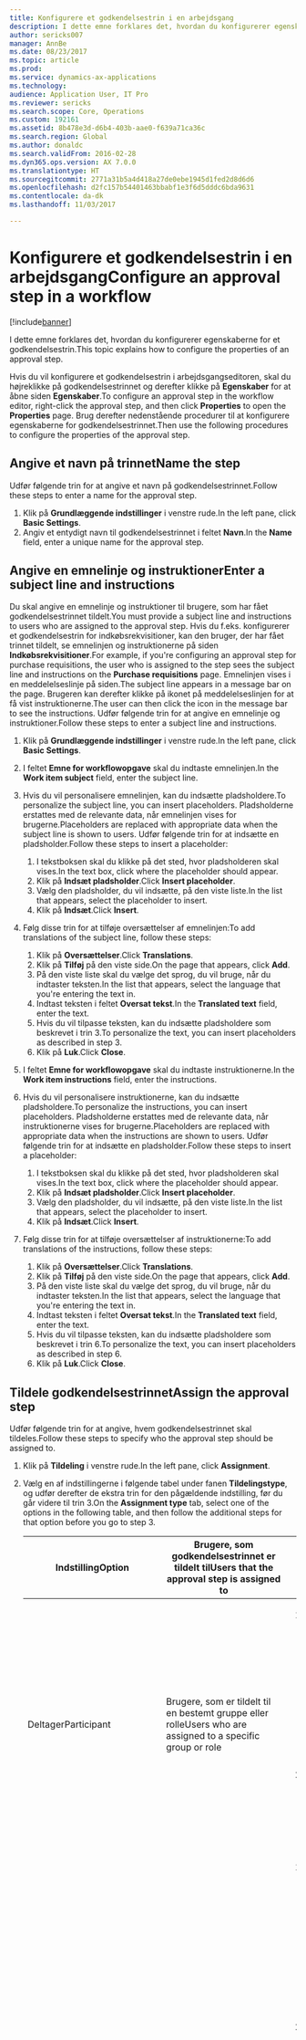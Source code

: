 ```yaml
---
title: Konfigurere et godkendelsestrin i en arbejdsgang
description: I dette emne forklares det, hvordan du konfigurerer egenskaberne for et godkendelsestrin.
author: sericks007
manager: AnnBe
ms.date: 08/23/2017
ms.topic: article
ms.prod: 
ms.service: dynamics-ax-applications
ms.technology: 
audience: Application User, IT Pro
ms.reviewer: sericks
ms.search.scope: Core, Operations
ms.custom: 192161
ms.assetid: 8b478e3d-d6b4-403b-aae0-f639a71ca36c
ms.search.region: Global
ms.author: donaldc
ms.search.validFrom: 2016-02-28
ms.dyn365.ops.version: AX 7.0.0
ms.translationtype: HT
ms.sourcegitcommit: 2771a31b5a4d418a27de0ebe1945d1fed2d8d6d6
ms.openlocfilehash: d2fc157b54401463bbabf1e3f6d5dddc6bda9631
ms.contentlocale: da-dk
ms.lasthandoff: 11/03/2017

---
```


# <a name="configure-an-approval-step-in-a-workflow"></a><span data-ttu-id="8c5d1-103">Konfigurere et godkendelsestrin i en arbejdsgang</span><span class="sxs-lookup"><span data-stu-id="8c5d1-103">Configure an approval step in a workflow</span></span>

[!include[banner](../includes/banner.md)]


<span data-ttu-id="8c5d1-104">I dette emne forklares det, hvordan du konfigurerer egenskaberne for et godkendelsestrin.</span><span class="sxs-lookup"><span data-stu-id="8c5d1-104">This topic explains how to configure the properties of an approval step.</span></span>

<span data-ttu-id="8c5d1-105">Hvis du vil konfigurere et godkendelsestrin i arbejdsgangseditoren, skal du højreklikke på godkendelsestrinnet og derefter klikke på **Egenskaber** for at åbne siden **Egenskaber**.</span><span class="sxs-lookup"><span data-stu-id="8c5d1-105">To configure an approval step in the workflow editor, right-click the approval step, and then click **Properties** to open the **Properties** page.</span></span> <span data-ttu-id="8c5d1-106">Brug derefter nedenstående procedurer til at konfigurere egenskaberne for godkendelsestrinnet.</span><span class="sxs-lookup"><span data-stu-id="8c5d1-106">Then use the following procedures to configure the properties of the approval step.</span></span>

## <a name="name-the-step"></a><span data-ttu-id="8c5d1-107">Angive et navn på trinnet</span><span class="sxs-lookup"><span data-stu-id="8c5d1-107">Name the step</span></span>
<span data-ttu-id="8c5d1-108">Udfør følgende trin for at angive et navn på godkendelsestrinnet.</span><span class="sxs-lookup"><span data-stu-id="8c5d1-108">Follow these steps to enter a name for the approval step.</span></span>

1.  <span data-ttu-id="8c5d1-109">Klik på **Grundlæggende indstillinger** i venstre rude.</span><span class="sxs-lookup"><span data-stu-id="8c5d1-109">In the left pane, click **Basic Settings**.</span></span>
2.  <span data-ttu-id="8c5d1-110">Angiv et entydigt navn til godkendelsestrinnet i feltet **Navn**.</span><span class="sxs-lookup"><span data-stu-id="8c5d1-110">In the **Name** field, enter a unique name for the approval step.</span></span>

## <a name="enter-a-subject-line-and-instructions"></a><span data-ttu-id="8c5d1-111">Angive en emnelinje og instruktioner</span><span class="sxs-lookup"><span data-stu-id="8c5d1-111">Enter a subject line and instructions</span></span>
<span data-ttu-id="8c5d1-112">Du skal angive en emnelinje og instruktioner til brugere, som har fået godkendelsestrinnet tildelt.</span><span class="sxs-lookup"><span data-stu-id="8c5d1-112">You must provide a subject line and instructions to users who are assigned to the approval step.</span></span> <span data-ttu-id="8c5d1-113">Hvis du f.eks. konfigurerer et godkendelsestrin for indkøbsrekvisitioner, kan den bruger, der har fået trinnet tildelt, se emnelinjen og instruktionerne på siden **Indkøbsrekvisitioner**.</span><span class="sxs-lookup"><span data-stu-id="8c5d1-113">For example, if you're configuring an approval step for purchase requisitions, the user who is assigned to the step sees the subject line and instructions on the **Purchase requisitions** page.</span></span> <span data-ttu-id="8c5d1-114">Emnelinjen vises i en meddelelseslinje på siden.</span><span class="sxs-lookup"><span data-stu-id="8c5d1-114">The subject line appears in a message bar on the page.</span></span> <span data-ttu-id="8c5d1-115">Brugeren kan derefter klikke på ikonet på meddelelseslinjen for at få vist instruktionerne.</span><span class="sxs-lookup"><span data-stu-id="8c5d1-115">The user can then click the icon in the message bar to see the instructions.</span></span> <span data-ttu-id="8c5d1-116">Udfør følgende trin for at angive en emnelinje og instruktioner.</span><span class="sxs-lookup"><span data-stu-id="8c5d1-116">Follow these steps to enter a subject line and instructions.</span></span>

1.  <span data-ttu-id="8c5d1-117">Klik på **Grundlæggende indstillinger** i venstre rude.</span><span class="sxs-lookup"><span data-stu-id="8c5d1-117">In the left pane, click **Basic Settings**.</span></span>
2.  <span data-ttu-id="8c5d1-118">I feltet **Emne for workflowopgave** skal du indtaste emnelinjen.</span><span class="sxs-lookup"><span data-stu-id="8c5d1-118">In the **Work item subject** field, enter the subject line.</span></span>
3.  <span data-ttu-id="8c5d1-119">Hvis du vil personalisere emnelinjen, kan du indsætte pladsholdere.</span><span class="sxs-lookup"><span data-stu-id="8c5d1-119">To personalize the subject line, you can insert placeholders.</span></span> <span data-ttu-id="8c5d1-120">Pladsholderne erstattes med de relevante data, når emnelinjen vises for brugerne.</span><span class="sxs-lookup"><span data-stu-id="8c5d1-120">Placeholders are replaced with appropriate data when the subject line is shown to users.</span></span> <span data-ttu-id="8c5d1-121">Udfør følgende trin for at indsætte en pladsholder.</span><span class="sxs-lookup"><span data-stu-id="8c5d1-121">Follow these steps to insert a placeholder:</span></span>
    1.  <span data-ttu-id="8c5d1-122">I tekstboksen skal du klikke på det sted, hvor pladsholderen skal vises.</span><span class="sxs-lookup"><span data-stu-id="8c5d1-122">In the text box, click where the placeholder should appear.</span></span>
    2.  <span data-ttu-id="8c5d1-123">Klik på **Indsæt pladsholder**.</span><span class="sxs-lookup"><span data-stu-id="8c5d1-123">Click **Insert placeholder**.</span></span>
    3.  <span data-ttu-id="8c5d1-124">Vælg den pladsholder, du vil indsætte, på den viste liste.</span><span class="sxs-lookup"><span data-stu-id="8c5d1-124">In the list that appears, select the placeholder to insert.</span></span>
    4.  <span data-ttu-id="8c5d1-125">Klik på **Indsæt**.</span><span class="sxs-lookup"><span data-stu-id="8c5d1-125">Click **Insert**.</span></span>

4.  <span data-ttu-id="8c5d1-126">Følg disse trin for at tilføje oversættelser af emnelinjen:</span><span class="sxs-lookup"><span data-stu-id="8c5d1-126">To add translations of the subject line, follow these steps:</span></span>
    1.  <span data-ttu-id="8c5d1-127">Klik på **Oversættelser**.</span><span class="sxs-lookup"><span data-stu-id="8c5d1-127">Click **Translations**.</span></span>
    2.  <span data-ttu-id="8c5d1-128">Klik på **Tilføj** på den viste side.</span><span class="sxs-lookup"><span data-stu-id="8c5d1-128">On the page that appears, click **Add**.</span></span>
    3.  <span data-ttu-id="8c5d1-129">På den viste liste skal du vælge det sprog, du vil bruge, når du indtaster teksten.</span><span class="sxs-lookup"><span data-stu-id="8c5d1-129">In the list that appears, select the language that you're entering the text in.</span></span>
    4.  <span data-ttu-id="8c5d1-130">Indtast teksten i feltet **Oversat tekst**.</span><span class="sxs-lookup"><span data-stu-id="8c5d1-130">In the **Translated text** field, enter the text.</span></span>
    5.  <span data-ttu-id="8c5d1-131">Hvis du vil tilpasse teksten, kan du indsætte pladsholdere som beskrevet i trin 3.</span><span class="sxs-lookup"><span data-stu-id="8c5d1-131">To personalize the text, you can insert placeholders as described in step 3.</span></span>
    6.  <span data-ttu-id="8c5d1-132">Klik på **Luk**.</span><span class="sxs-lookup"><span data-stu-id="8c5d1-132">Click **Close**.</span></span>

5.  <span data-ttu-id="8c5d1-133">I feltet **Emne for workflowopgave** skal du indtaste instruktionerne.</span><span class="sxs-lookup"><span data-stu-id="8c5d1-133">In the **Work item instructions** field, enter the instructions.</span></span>
6.  <span data-ttu-id="8c5d1-134">Hvis du vil personalisere instruktionerne, kan du indsætte pladsholdere.</span><span class="sxs-lookup"><span data-stu-id="8c5d1-134">To personalize the instructions, you can insert placeholders.</span></span> <span data-ttu-id="8c5d1-135">Pladsholderne erstattes med de relevante data, når instruktionerne vises for brugerne.</span><span class="sxs-lookup"><span data-stu-id="8c5d1-135">Placeholders are replaced with appropriate data when the instructions are shown to users.</span></span> <span data-ttu-id="8c5d1-136">Udfør følgende trin for at indsætte en pladsholder.</span><span class="sxs-lookup"><span data-stu-id="8c5d1-136">Follow these steps to insert a placeholder:</span></span>
    1.  <span data-ttu-id="8c5d1-137">I tekstboksen skal du klikke på det sted, hvor pladsholderen skal vises.</span><span class="sxs-lookup"><span data-stu-id="8c5d1-137">In the text box, click where the placeholder should appear.</span></span>
    2.  <span data-ttu-id="8c5d1-138">Klik på **Indsæt pladsholder**.</span><span class="sxs-lookup"><span data-stu-id="8c5d1-138">Click **Insert placeholder**.</span></span>
    3.  <span data-ttu-id="8c5d1-139">Vælg den pladsholder, du vil indsætte, på den viste liste.</span><span class="sxs-lookup"><span data-stu-id="8c5d1-139">In the list that appears, select the placeholder to insert.</span></span>
    4.  <span data-ttu-id="8c5d1-140">Klik på **Indsæt**.</span><span class="sxs-lookup"><span data-stu-id="8c5d1-140">Click **Insert**.</span></span>

7.  <span data-ttu-id="8c5d1-141">Følg disse trin for at tilføje oversættelser af instruktionerne:</span><span class="sxs-lookup"><span data-stu-id="8c5d1-141">To add translations of the instructions, follow these steps:</span></span>
    1.  <span data-ttu-id="8c5d1-142">Klik på **Oversættelser**.</span><span class="sxs-lookup"><span data-stu-id="8c5d1-142">Click **Translations**.</span></span>
    2.  <span data-ttu-id="8c5d1-143">Klik på **Tilføj** på den viste side.</span><span class="sxs-lookup"><span data-stu-id="8c5d1-143">On the page that appears, click **Add**.</span></span>
    3.  <span data-ttu-id="8c5d1-144">På den viste liste skal du vælge det sprog, du vil bruge, når du indtaster teksten.</span><span class="sxs-lookup"><span data-stu-id="8c5d1-144">In the list that appears, select the language that you're entering the text in.</span></span>
    4.  <span data-ttu-id="8c5d1-145">Indtast teksten i feltet **Oversat tekst**.</span><span class="sxs-lookup"><span data-stu-id="8c5d1-145">In the **Translated text** field, enter the text.</span></span>
    5.  <span data-ttu-id="8c5d1-146">Hvis du vil tilpasse teksten, kan du indsætte pladsholdere som beskrevet i trin 6.</span><span class="sxs-lookup"><span data-stu-id="8c5d1-146">To personalize the text, you can insert placeholders as described in step 6.</span></span>
    6.  <span data-ttu-id="8c5d1-147">Klik på **Luk**.</span><span class="sxs-lookup"><span data-stu-id="8c5d1-147">Click **Close**.</span></span>

## <a name="assign-the-approval-step"></a><span data-ttu-id="8c5d1-148">Tildele godkendelsestrinnet</span><span class="sxs-lookup"><span data-stu-id="8c5d1-148">Assign the approval step</span></span>
<span data-ttu-id="8c5d1-149">Udfør følgende trin for at angive, hvem godkendelsestrinnet skal tildeles.</span><span class="sxs-lookup"><span data-stu-id="8c5d1-149">Follow these steps to specify who the approval step should be assigned to.</span></span>

1.  <span data-ttu-id="8c5d1-150">Klik på **Tildeling** i venstre rude.</span><span class="sxs-lookup"><span data-stu-id="8c5d1-150">In the left pane, click **Assignment**.</span></span>
2.  <span data-ttu-id="8c5d1-151">Vælg en af indstillingerne i følgende tabel under fanen **Tildelingstype**, og udfør derefter de ekstra trin for den pågældende indstilling, før du går videre til trin 3.</span><span class="sxs-lookup"><span data-stu-id="8c5d1-151">On the **Assignment type** tab, select one of the options in the following table, and then follow the additional steps for that option before you go to step 3.</span></span>
    <table>
    <colgroup>
    <col width="33%" />
    <col width="33%" />
    <col width="33%" />
    </colgroup>
    <thead>
    <tr class="header">
    <th><span data-ttu-id="8c5d1-152">Indstilling</span><span class="sxs-lookup"><span data-stu-id="8c5d1-152">Option</span></span></th>
    <th><span data-ttu-id="8c5d1-153">Brugere, som godkendelsestrinnet er tildelt til</span><span class="sxs-lookup"><span data-stu-id="8c5d1-153">Users that the approval step is assigned to</span></span></th>
    <th><span data-ttu-id="8c5d1-154">Ekstra trin</span><span class="sxs-lookup"><span data-stu-id="8c5d1-154">Additional steps</span></span></th>
    </tr>
    </thead>
    <tbody>
    <tr class="odd">
    <td><span data-ttu-id="8c5d1-155">Deltager</span><span class="sxs-lookup"><span data-stu-id="8c5d1-155">Participant</span></span></td>
    <td><span data-ttu-id="8c5d1-156">Brugere, som er tildelt til en bestemt gruppe eller rolle</span><span class="sxs-lookup"><span data-stu-id="8c5d1-156">Users who are assigned to a specific group or role</span></span></td>
    <td><ol>
    <li><span data-ttu-id="8c5d1-157">Når du har valgt <strong>Deltager</strong> under fanen <strong>Rollebaseret</strong> på listen <strong>Deltagertype</strong>, skal du vælge den type gruppe eller rolle, du vil tildele trinnet til.</span><span class="sxs-lookup"><span data-stu-id="8c5d1-157">After you select <strong>Participant</strong>, on the <strong>Role based</strong> tab, in the <strong>Type of participant</strong> list, select the type of group or role to assign the step to.</span></span></li>
    <li><span data-ttu-id="8c5d1-158">Vælg den gruppe eller rolle, som trinnet skal tildeles til, på listen <strong>Deltager</strong>.</span><span class="sxs-lookup"><span data-stu-id="8c5d1-158">In the <strong>Participant</strong> list, select the group or role to assign the step to.</span></span></li>
    </ol></td>
    </tr>
    <tr class="even">
    <td><span data-ttu-id="8c5d1-159">Hierarki</span><span class="sxs-lookup"><span data-stu-id="8c5d1-159">Hierarchy</span></span></td>
    <td><span data-ttu-id="8c5d1-160">Brugere i et bestemt organisationshierarki</span><span class="sxs-lookup"><span data-stu-id="8c5d1-160">Users in a specific organizational hierarchy</span></span></td>
    <td><ol>
    <li><span data-ttu-id="8c5d1-161">Når du har valgt <strong>Hierarki</strong> under fanen <strong>Hierarkivalg</strong> på listen <strong>Hierarkitype</strong>, skal du vælge den type hierarki, du vil tildele trinnet til.</span><span class="sxs-lookup"><span data-stu-id="8c5d1-161">After you select <strong>Hierarchy</strong>, on the <strong>Hierarchy selection</strong> tab, in the <strong>Hierarchy type</strong> list, select the type of hierarchy to assign the step to.</span></span></li>
    <li><span data-ttu-id="8c5d1-162">Systemet skal hente et interval af brugernavne fra hierarkiet.</span><span class="sxs-lookup"><span data-stu-id="8c5d1-162">The system must retrieve a range of user names from the hierarchy.</span></span> <span data-ttu-id="8c5d1-163">Disse navne repræsenterer de brugere, som trinnet kan tildeles til.</span><span class="sxs-lookup"><span data-stu-id="8c5d1-163">These names represent users that the step can be assigned to.</span></span> <span data-ttu-id="8c5d1-164">Udfør følgende trin for at angive startpunktet og slutpunktet for intervallet af de brugernavne, som systemet henter:</span><span class="sxs-lookup"><span data-stu-id="8c5d1-164">Follow these steps to specify the starting point and ending point of the range of user names that the system retrieves:</span></span> <ol>
    <li><span data-ttu-id="8c5d1-165">Vælg en person på listen <strong>Start fra</strong> for at angive startpunktet.</span><span class="sxs-lookup"><span data-stu-id="8c5d1-165">To specify the starting point, select a person in the <strong>Start from</strong> list.</span></span></li>
    <li><span data-ttu-id="8c5d1-166">Klik på <strong>Tilføj betingelse</strong> for at angive slutpunktet.</span><span class="sxs-lookup"><span data-stu-id="8c5d1-166">To specify the ending point, click <strong>Add condition</strong>.</span></span> <span data-ttu-id="8c5d1-167">Angiv derefter en betingelse for at bestemme, hvor i hierarkiet systemet skal stoppe med at hente navne.</span><span class="sxs-lookup"><span data-stu-id="8c5d1-167">Then enter a condition that determines where in the hierarchy the system stops retrieving names.</span></span></li>
    </ol></li>
    <li><span data-ttu-id="8c5d1-168">På fanen <strong>Hierarkiindstillinger</strong> skal du angive, hvilke brugere i intervallet trinnet skal tildeles:</span><span class="sxs-lookup"><span data-stu-id="8c5d1-168">On the <strong>Hierarchy options</strong> tab, specify which users in the range the step should be assigned to:</span></span> <ul>
    <li><span data-ttu-id="8c5d1-169"><strong>Tildel til alle hentede brugere</strong> – Trinnet tildeles alle brugere i intervallet.</span><span class="sxs-lookup"><span data-stu-id="8c5d1-169"><strong>Assign to all users retrieved</strong> – The step is assigned to all users in the range.</span></span></li>
    <li><span data-ttu-id="8c5d1-170"><strong>Tildel kun til den sidst hentede bruger</strong> – Trinnet tildeles kun til den sidste bruger i intervallet.</span><span class="sxs-lookup"><span data-stu-id="8c5d1-170"><strong>Assign only to last user retrieved</strong> – The step is assigned to only the last user in the range.</span></span></li>
    <li><span data-ttu-id="8c5d1-171"><strong>Udeluk brugere med følgende betingelse</strong> – Trinnet tildeles ikke til brugere i intervallet, som opfylder en bestemt betingelse.</span><span class="sxs-lookup"><span data-stu-id="8c5d1-171"><strong>Exclude users with the following condition</strong> – The step isn't assigned to any users in the range who meet a specific condition.</span></span> <span data-ttu-id="8c5d1-172">Klik på <strong>Tilføj betingelse</strong> for at angive betingelsen.</span><span class="sxs-lookup"><span data-stu-id="8c5d1-172">Click <strong>Add condition</strong> to specify the condition.</span></span></li>
    </ul></li>
    </ol></td>
    </tr>
    <tr class="odd">
    <td><span data-ttu-id="8c5d1-173">Arbejdsgangsbruger</span><span class="sxs-lookup"><span data-stu-id="8c5d1-173">Workflow user</span></span></td>
    <td><span data-ttu-id="8c5d1-174">Brugere i den aktuelle arbejdsgang</span><span class="sxs-lookup"><span data-stu-id="8c5d1-174">Users in the current workflow</span></span></td>
    <td><ul>
    <li><span data-ttu-id="8c5d1-175">Når du har valgt <strong>Arbejdsgangbruger</strong> på fanen <strong>Arbejdsgangbruger</strong> på listen <strong>Arbejdsgangbruger</strong>, skal du vælge en bruger, der deltager i arbejdsgangen.</span><span class="sxs-lookup"><span data-stu-id="8c5d1-175">After you select <strong>Workflow user</strong>, on the <strong>Workflow user</strong> tab, in the <strong>Workflow user</strong> list, select a user who participates in the workflow.</span></span></li>
    </ul></td>
    </tr>
    <tr class="even">
    <td><span data-ttu-id="8c5d1-176">Bruger</span><span class="sxs-lookup"><span data-stu-id="8c5d1-176">User</span></span></td>
    <td><span data-ttu-id="8c5d1-177">Bestemte Microsoft Dynamics 365 for Finance and Operations-brugere</span><span class="sxs-lookup"><span data-stu-id="8c5d1-177">Specific Microsoft Dynamics 365 for Finance and Operations users</span></span></td>
    <td><ol>
    <li><span data-ttu-id="8c5d1-178">Når du har valgt <strong>Bruger</strong>, skal du klikke på fanen <strong>Bruger</strong>.</span><span class="sxs-lookup"><span data-stu-id="8c5d1-178">After you select <strong>User</strong>, click the <strong>User</strong> tab.</span></span></li>
    <li><span data-ttu-id="8c5d1-179">Listen <strong>Tilgængelige brugere</strong> vises alle Finance and Operations-brugere.</span><span class="sxs-lookup"><span data-stu-id="8c5d1-179">The <strong>Available users</strong> list includes all Finance and Operations users.</span></span> <span data-ttu-id="8c5d1-180">Vælg de brugere, der skal tildeles trinnet, og flyt derefter disse brugere til listen <strong>Valgte brugere</strong>.</span><span class="sxs-lookup"><span data-stu-id="8c5d1-180">Select the users to assign the step to, and then move those users to the <strong>Selected users</strong> list.</span></span></li>
    </ol></td>
    </tr>
    </tbody>
    </table>

3.  <span data-ttu-id="8c5d1-181">På fanen **Tidsgrænse** i feltet **Varighed** skal du angive, hvor lang tid brugeren har til at håndtere eller reagere på dokumenter, der når til godkendelsestrinnet.</span><span class="sxs-lookup"><span data-stu-id="8c5d1-181">On the **Time limit** tab, in the **Duration** field, specify how much time the user has to take action on, or respond to, documents that reach the approval step.</span></span> <span data-ttu-id="8c5d1-182">Vælg en af følgende indstillinger:</span><span class="sxs-lookup"><span data-stu-id="8c5d1-182">Select one of the following options:</span></span>
    -   <span data-ttu-id="8c5d1-183">**Timer** – Angiv det antal timer, som brugeren har til at reagere i.</span><span class="sxs-lookup"><span data-stu-id="8c5d1-183">**Hours** – Enter the number of hours that the user has to respond.</span></span> <span data-ttu-id="8c5d1-184">Vælg derefter den kalender, din organisation bruger, og angiv oplysninger om organisationens arbejdsuge.</span><span class="sxs-lookup"><span data-stu-id="8c5d1-184">Then select the calendar that your organization uses, and enter information about your organization's work week.</span></span>
    -   <span data-ttu-id="8c5d1-185">**Dage** – Angiv det antal dage, som brugeren har til at reagere i.</span><span class="sxs-lookup"><span data-stu-id="8c5d1-185">**Days** – Enter the number of days that the user has to respond.</span></span> <span data-ttu-id="8c5d1-186">Vælg derefter den kalender, din organisation bruger, og angiv oplysninger om organisationens arbejdsuge.</span><span class="sxs-lookup"><span data-stu-id="8c5d1-186">Then select the calendar that your organization uses, and enter information about your organization's work week.</span></span>
    -   <span data-ttu-id="8c5d1-187">**Uger** – Angiv det antal uger, som brugeren har til at reagere i.</span><span class="sxs-lookup"><span data-stu-id="8c5d1-187">**Weeks** – Enter the number of weeks that the user has to respond.</span></span>
    -   <span data-ttu-id="8c5d1-188">**Måneder** – Vælg den dag eller uge, hvor brugeren senest skal have reageret.</span><span class="sxs-lookup"><span data-stu-id="8c5d1-188">**Months** – Select the day and week that the user must respond by.</span></span> <span data-ttu-id="8c5d1-189">Det kan f.eks. være, at brugeren skal have reageret senest fredag i den tredje uge i måneden.</span><span class="sxs-lookup"><span data-stu-id="8c5d1-189">For example, you might want the user to respond by Friday of the third week of the month.</span></span>
    -   <span data-ttu-id="8c5d1-190">**År** – Vælg den dag, uge og måned, hvor brugeren senest skal have reageret.</span><span class="sxs-lookup"><span data-stu-id="8c5d1-190">**Years** – Select the day, week, and month that the user must respond by.</span></span> <span data-ttu-id="8c5d1-191">Det kan f.eks. være, at brugeren skal have reageret senest fredag i den tredje uge i december.</span><span class="sxs-lookup"><span data-stu-id="8c5d1-191">For example, you might want the user to respond by Friday of the third week of December.</span></span>

    <span data-ttu-id="8c5d1-192">Hvis brugeren ikke håndterer dokumentet inden for den tildelte tid, er dokumentet forsinket.</span><span class="sxs-lookup"><span data-stu-id="8c5d1-192">If the user doesn't take action on the document in the allotted time, the document is overdue.</span></span> <span data-ttu-id="8c5d1-193">Et forsinket dokument eskaleres ud fra de indstillinger, du vælger i området **Eskalering** på siden.</span><span class="sxs-lookup"><span data-stu-id="8c5d1-193">A document that is overdue is escalated, based on the options that you select in the **Escalation** area of the page.</span></span>
4.  <span data-ttu-id="8c5d1-194">Hvis du har tildelt godkendelsestrinnet til flere brugere eller en gruppe af brugere, skal du vælge følgende indstillinger på fanen **Afviklingspolitik**:</span><span class="sxs-lookup"><span data-stu-id="8c5d1-194">If you assigned the approval step to multiple users or a group of users, on the **Completion policy** tab, select one of the following options:</span></span>
    -   <span data-ttu-id="8c5d1-195">**Enkelt godkender** – den handling, der udføres på dokumentet, bestemmes af den første person, der reagerer.</span><span class="sxs-lookup"><span data-stu-id="8c5d1-195">**Single approver** – The action that is applied to the document is determined by the first person who responds.</span></span> <span data-ttu-id="8c5d1-196">Antag f.eks. at Søren har sendt en udgiftsrapport på kr. 15.000.</span><span class="sxs-lookup"><span data-stu-id="8c5d1-196">For example, Sam has submitted an expense report for USD 15,000.</span></span> <span data-ttu-id="8c5d1-197">Dokumentet er aktuelt tildelt Mette, Karina og Bjarne.</span><span class="sxs-lookup"><span data-stu-id="8c5d1-197">The expense report is currently assigned to Sue, Jo, and Bill.</span></span> <span data-ttu-id="8c5d1-198">Hvis Mette er den første person, der reagerer på dokumentet, vil den handling, hun udfører, blive anvendt på dokumentet.</span><span class="sxs-lookup"><span data-stu-id="8c5d1-198">If Sue is the first person who responds to the document, the action that she takes is applied to the document.</span></span> <span data-ttu-id="8c5d1-199">Hvis Mette afviser dokumentet, afvises det og sendes tilbage til Søren.</span><span class="sxs-lookup"><span data-stu-id="8c5d1-199">If Sue rejects the document, it's rejected and sent back to Sam.</span></span> <span data-ttu-id="8c5d1-200">Hvis Mette godkender dokumentet, sendes det til Dorthe til godkendelse.</span><span class="sxs-lookup"><span data-stu-id="8c5d1-200">If Sue approves the document, it's sent to Ann for approval.</span></span> 
    
    ![Arbejdsgang, der har en godkendelsesproces](./media/workflow_multipleusersinstep.gif)
    
    -   <span data-ttu-id="8c5d1-202">**Flertal af godkendere** – den handling, der skal anvendes på dokumentet, bliver bestemt, når de fleste af godkenderne har reageret.</span><span class="sxs-lookup"><span data-stu-id="8c5d1-202">**Majority of approvers** – The action that is applied to the document is determined when most of the approvers respond.</span></span> <span data-ttu-id="8c5d1-203">Antag f.eks. at Søren har sendt en udgiftsrapport på kr. 15.000.</span><span class="sxs-lookup"><span data-stu-id="8c5d1-203">For example, Sam has submitted an expense report for USD 15,000.</span></span> <span data-ttu-id="8c5d1-204">Dokumentet er aktuelt tildelt Mette, Karina og Bjarne.</span><span class="sxs-lookup"><span data-stu-id="8c5d1-204">The expense report is currently assigned to Sue, Jo, and Bill.</span></span> <span data-ttu-id="8c5d1-205">Hvis Mette og Karina er de første personer, der reagerer på dokumentet, vil den handling, de udfører, blive anvendt på dokumentet.</span><span class="sxs-lookup"><span data-stu-id="8c5d1-205">If Sue and Jo are the first two approvers who respond, the action that they take is applied to the document.</span></span>
        -   <span data-ttu-id="8c5d1-206">Hvis Mette godkender dokumentet, men Karina afviser det, vil dokumentet blive afvist og sendt tilbage til Søren.</span><span class="sxs-lookup"><span data-stu-id="8c5d1-206">If Sue approves the document, but Jo rejects it, the document is rejected and sent back to Sam.</span></span>
        -   <span data-ttu-id="8c5d1-207">Hvis både Mette og Karina godkender dokumentet, vil det blive sendt til Dorthe til godkendelse.</span><span class="sxs-lookup"><span data-stu-id="8c5d1-207">If both Sue and Jo approve the document, it's sent to Ann for approval.</span></span>
    -   <span data-ttu-id="8c5d1-208">**Procent af godkendere** – den handling, der anvendes på dokumentet, bliver bestemt, når en bestemt procentdel af godkenderne svarer.</span><span class="sxs-lookup"><span data-stu-id="8c5d1-208">**Percentage of approvers** – The action that is applied to the document is determined when a specific percentage of the approvers respond.</span></span> <span data-ttu-id="8c5d1-209">Antag f.eks. at Søren har sendt en udgiftsrapport på kr. 15.000.</span><span class="sxs-lookup"><span data-stu-id="8c5d1-209">For example, Sam has submitted an expense report for USD 15,000.</span></span> <span data-ttu-id="8c5d1-210">Udgiftsrapporten er aktuelt tildelt Mette, Karina og Bjarne, og du har angivet procentdelen til **50**.</span><span class="sxs-lookup"><span data-stu-id="8c5d1-210">The expense report is currently assigned to Sue, Jo, and Bill, and you entered **50** as the percentage.</span></span> <span data-ttu-id="8c5d1-211">Hvis Mette og Karina er de første to godkendere, der reagerer, vil den handling, de udfører, blive anvendt på dokumentet, fordi de opfylder kravet om at være 50 procent af godkendere.</span><span class="sxs-lookup"><span data-stu-id="8c5d1-211">If Sue and Jo are the first two approvers who respond, the action that they take is applied to the document, because they meet the requirement for 50 percent of approvers.</span></span>
        -   <span data-ttu-id="8c5d1-212">Hvis Mette godkender dokumentet, men Karina afviser det, vil dokumentet blive afvist og sendt tilbage til Søren.</span><span class="sxs-lookup"><span data-stu-id="8c5d1-212">If Sue approves the document, but Jo rejects it, the document is rejected and sent back to Sam.</span></span>
        -   <span data-ttu-id="8c5d1-213">Hvis både Mette og Karina godkender dokumentet, vil det blive sendt til Dorthe til godkendelse.</span><span class="sxs-lookup"><span data-stu-id="8c5d1-213">If both Sue and Jo approve the document, it's sent to Ann for approval.</span></span>
    -   <span data-ttu-id="8c5d1-214">**Alle godkendere** – alle godkendere skal godkende dokumentet.</span><span class="sxs-lookup"><span data-stu-id="8c5d1-214">**All approvers** – All the approvers must approve the document.</span></span> <span data-ttu-id="8c5d1-215">Ellers kan arbejdsgangen ikke fortsætte.</span><span class="sxs-lookup"><span data-stu-id="8c5d1-215">Otherwise, the workflow can't continue.</span></span> <span data-ttu-id="8c5d1-216">Antag f.eks. at Søren har sendt en udgiftsrapport på 15.000 kr.</span><span class="sxs-lookup"><span data-stu-id="8c5d1-216">For example, Sam has submitted an expense report for USD 15,000.</span></span> <span data-ttu-id="8c5d1-217">Dokumentet er aktuelt tildelt Mette, Karina og Bjarne.</span><span class="sxs-lookup"><span data-stu-id="8c5d1-217">The expense report is currently assigned to Sue, Jo, and Bill.</span></span> <span data-ttu-id="8c5d1-218">Hvis Mette og Karina godkender dokumentet, men Bjarne afviser det, vil dokumentet blive afvist og sendt tilbage til Søren.</span><span class="sxs-lookup"><span data-stu-id="8c5d1-218">If Sue and Joe approve the document, but Bill rejects it, the document is rejected and sent back to Sam.</span></span> <span data-ttu-id="8c5d1-219">Hvis Mette, Karina og Bjarne godkender dokumentet, bliver det sendt til Dorthe til godkendelse.</span><span class="sxs-lookup"><span data-stu-id="8c5d1-219">If Sue, Jo, and Bill all approve the document, it's sent to Ann for approval.</span></span>

## <a name="specify-when-the-approval-step-is-required"></a><span data-ttu-id="8c5d1-220">Angive, hvornår godkendelsestrinnet skal bruges</span><span class="sxs-lookup"><span data-stu-id="8c5d1-220">Specify when the approval step is required</span></span>
<span data-ttu-id="8c5d1-221">Du kan angive, hvornår godkendelsestrinnet er påkrævet.</span><span class="sxs-lookup"><span data-stu-id="8c5d1-221">You can specify when the approval step is required.</span></span> <span data-ttu-id="8c5d1-222">Godkendelsestrinnet kan være påkrævet altid, eller det kan kun være påkrævet, hvis bestemte betingelser er opfyldt.</span><span class="sxs-lookup"><span data-stu-id="8c5d1-222">The approval step can always be required, or it can be required only if specific conditions are met.</span></span>

### <a name="the-approval-step-is-always-required"></a><span data-ttu-id="8c5d1-223">Godkendelsestrinnet er altid påkrævet</span><span class="sxs-lookup"><span data-stu-id="8c5d1-223">The approval step is always required</span></span>

<span data-ttu-id="8c5d1-224">Udfør følgende trin, hvis godkendelsestrinnet altid er påkrævet.</span><span class="sxs-lookup"><span data-stu-id="8c5d1-224">Follow these steps if the approval step is always required.</span></span>

1.  <span data-ttu-id="8c5d1-225">Klik på **Betingelse** i venstre rude.</span><span class="sxs-lookup"><span data-stu-id="8c5d1-225">In the left pane, click **Condition**.</span></span>
2.  <span data-ttu-id="8c5d1-226">Vælg indstillingen **Udfør altid dette trin**.</span><span class="sxs-lookup"><span data-stu-id="8c5d1-226">Select the **Always run this step** option.</span></span>

### <a name="the-approval-step-is-required-in-specific-conditions"></a><span data-ttu-id="8c5d1-227">Godkendelsestrinnet er påkrævet under bestemte betingelser.</span><span class="sxs-lookup"><span data-stu-id="8c5d1-227">The approval step is required in specific conditions</span></span>

<span data-ttu-id="8c5d1-228">Det godkendelsestrin, du er ved at konfigurere, er måske kun påkrævet, hvis bestemte betingelser er opfyldt.</span><span class="sxs-lookup"><span data-stu-id="8c5d1-228">The approval step that you're configuring might be required only if specific conditions are met.</span></span> <span data-ttu-id="8c5d1-229">Hvis du f.eks. er ved at konfigurere et godkendelsestrin til en arbejdsgang for en indkøbsrekvisition, vil du måske have, at godkendelsestrinnet kun skal bruges, hvis indkøbsrekvisitionsbeløbet er større end 10.000 kr.</span><span class="sxs-lookup"><span data-stu-id="8c5d1-229">For example, if you're configuring an approval step for a purchase requisition workflow, you might want the approval step to occur only if the amount of the purchase requisition is more than USD 10,000.</span></span> <span data-ttu-id="8c5d1-230">Udfør følgende trin, når du skal angive, at godkendelsestrinnet er påkrævet.</span><span class="sxs-lookup"><span data-stu-id="8c5d1-230">Follow these steps to specify when the approval step is required.</span></span>

1.  <span data-ttu-id="8c5d1-231">Klik på **Betingelse** i venstre rude.</span><span class="sxs-lookup"><span data-stu-id="8c5d1-231">In the left pane, click **Condition**.</span></span>
2.  <span data-ttu-id="8c5d1-232">Vælg indstillingen **Kør kun dette trin, når følgende betingelse er opfyldt**.</span><span class="sxs-lookup"><span data-stu-id="8c5d1-232">Select the **Run this step only when the following condition is met** option.</span></span>
3.  <span data-ttu-id="8c5d1-233">Angiv en betingelse.</span><span class="sxs-lookup"><span data-stu-id="8c5d1-233">Enter a condition.</span></span>
4.  <span data-ttu-id="8c5d1-234">Angiv eventuelle supplerende betingelser, hvis det er påkrævede.</span><span class="sxs-lookup"><span data-stu-id="8c5d1-234">Enter any additional conditions that are required.</span></span>
5.  <span data-ttu-id="8c5d1-235">Hvis du vil kontrollere, at de betingelser, du har angivet, er konfigureret korrekt, skal du følge disse trin:</span><span class="sxs-lookup"><span data-stu-id="8c5d1-235">To verify that the conditions that you entered are configured correctly, follow these steps:</span></span>
    1.  <span data-ttu-id="8c5d1-236">Klik på **Test**.</span><span class="sxs-lookup"><span data-stu-id="8c5d1-236">Click **Test**.</span></span>
    2.  <span data-ttu-id="8c5d1-237">På siden **Test betingelse for arbejdsgang** i området **Valider betingelse**, og vælg en post.</span><span class="sxs-lookup"><span data-stu-id="8c5d1-237">On the **Test workflow condition** page, in the **Validate condition** area, select a record.</span></span>
    3.  <span data-ttu-id="8c5d1-238">Klik på **Test**.</span><span class="sxs-lookup"><span data-stu-id="8c5d1-238">Click **Test**.</span></span> <span data-ttu-id="8c5d1-239">Systemet evaluerer den valgte post for at afgøre, om den opfylder de betingelser, du har defineret.</span><span class="sxs-lookup"><span data-stu-id="8c5d1-239">The system evaluates the record to determine whether it meets the conditions that you defined.</span></span>
    4.  <span data-ttu-id="8c5d1-240">Klik på **OK** eller **Annuller** for at vende tilbage til siden **Egenskaber**.</span><span class="sxs-lookup"><span data-stu-id="8c5d1-240">Click **OK** or **Cancel** to return to the **Properties** page.</span></span>

## <a name="specify-what-happens-when-the-document-is-overdue"></a><span data-ttu-id="8c5d1-241">Angive, hvad der sker, når dokumentet er forfaldent</span><span class="sxs-lookup"><span data-stu-id="8c5d1-241">Specify what happens when the document is overdue</span></span>
<span data-ttu-id="8c5d1-242">Hvis en bruger ikke håndterer et dokument inden for den tildelte tid, er dokumentet forfaldent.</span><span class="sxs-lookup"><span data-stu-id="8c5d1-242">If a user doesn't take action on a document in the allotted time, the document is overdue.</span></span> <span data-ttu-id="8c5d1-243">Et forfaldent dokument kan eskaleres eller tildeles automatisk til en anden bruger til godkendelse.</span><span class="sxs-lookup"><span data-stu-id="8c5d1-243">A document that is overdue can be escalated, or automatically assigned to another user for approval.</span></span> <span data-ttu-id="8c5d1-244">Følg disse trin for at eskalere dokumentet, hvis det er forfaldent.</span><span class="sxs-lookup"><span data-stu-id="8c5d1-244">Follow these steps to escalate the document if it's overdue.</span></span>

1.  <span data-ttu-id="8c5d1-245">Klik på **Eskalering** i venstre rude.</span><span class="sxs-lookup"><span data-stu-id="8c5d1-245">In the left pane, click **Escalation**.</span></span>
2.  <span data-ttu-id="8c5d1-246">Markér afkrydsningsfeltet **Brug eskaleringssti** for at oprette en eskaleringssti.</span><span class="sxs-lookup"><span data-stu-id="8c5d1-246">Select the **Use escalation path** check box to create an escalation path.</span></span> <span data-ttu-id="8c5d1-247">De brugere, der er angivet i eskaleringsstien, tildeles automatisk dokumentet.</span><span class="sxs-lookup"><span data-stu-id="8c5d1-247">The system automatically assigns the document to the users who are listed in the escalation path.</span></span> <span data-ttu-id="8c5d1-248">Følgende tabel repræsenterer f.eks. en eskaleringssti.</span><span class="sxs-lookup"><span data-stu-id="8c5d1-248">For example, the following table represents an escalation path.</span></span>

    | <span data-ttu-id="8c5d1-249">Forløb</span><span class="sxs-lookup"><span data-stu-id="8c5d1-249">Sequence</span></span> | <span data-ttu-id="8c5d1-250">Eskaleringssti</span><span class="sxs-lookup"><span data-stu-id="8c5d1-250">Escalation path</span></span>      |
    |----------|----------------------|
    | <span data-ttu-id="8c5d1-251">1</span><span class="sxs-lookup"><span data-stu-id="8c5d1-251">1</span></span>        | <span data-ttu-id="8c5d1-252">Knyt til: Anna</span><span class="sxs-lookup"><span data-stu-id="8c5d1-252">Assign to: Donna</span></span>     |
    | <span data-ttu-id="8c5d1-253">2</span><span class="sxs-lookup"><span data-stu-id="8c5d1-253">2</span></span>        | <span data-ttu-id="8c5d1-254">Knyt til: Erik</span><span class="sxs-lookup"><span data-stu-id="8c5d1-254">Assign to: Erin</span></span>      |
    | <span data-ttu-id="8c5d1-255">3</span><span class="sxs-lookup"><span data-stu-id="8c5d1-255">3</span></span>        | <span data-ttu-id="8c5d1-256">Sluthandling: Afvis</span><span class="sxs-lookup"><span data-stu-id="8c5d1-256">Final action: Reject</span></span> |

    <span data-ttu-id="8c5d1-257">I dette eksempel tildeles det forfaldne dokument automatisk til Anna.</span><span class="sxs-lookup"><span data-stu-id="8c5d1-257">In this example, the system assigns the overdue document to Donna.</span></span> <span data-ttu-id="8c5d1-258">Hvis Anna ikke reagerer inden for den tildelte tid, tildeles dokumentet automatisk til Erik.</span><span class="sxs-lookup"><span data-stu-id="8c5d1-258">If Donna doesn't respond in the allotted time, the system assigns the document to Erin.</span></span> <span data-ttu-id="8c5d1-259">Hvis Erik ikke reagerer inden for den tildelte tid, afvises dokumentet automatisk.</span><span class="sxs-lookup"><span data-stu-id="8c5d1-259">If Erin doesn't respond in the allotted time, the system rejects the document.</span></span>
3.  <span data-ttu-id="8c5d1-260">Klik på **Tilføj eskalering** for at føje en bruger til eskaleringsstien.</span><span class="sxs-lookup"><span data-stu-id="8c5d1-260">To add a user to the escalation path, click **Add escalation**.</span></span> <span data-ttu-id="8c5d1-261">Vælg en af indstillingerne i følgende tabel under fanen **Tildelingstype**, og følg derefter de ekstra trin for den pågældende indstilling, før du går videre til trin 4.</span><span class="sxs-lookup"><span data-stu-id="8c5d1-261">On the **Assignment type** tab, select one of the options in the following table, and then follow the additional steps for that option before you go to step 4.</span></span>
    <table>
    <colgroup>
    <col width="33%" />
    <col width="33%" />
    <col width="33%" />
    </colgroup>
    <thead>
    <tr class="header">
    <th><span data-ttu-id="8c5d1-262">Indstilling</span><span class="sxs-lookup"><span data-stu-id="8c5d1-262">Option</span></span></th>
    <th><span data-ttu-id="8c5d1-263">Brugere, som dokumentet eskaleres til</span><span class="sxs-lookup"><span data-stu-id="8c5d1-263">Users that the document is escalated to</span></span></th>
    <th><span data-ttu-id="8c5d1-264">Ekstra trin</span><span class="sxs-lookup"><span data-stu-id="8c5d1-264">Additional steps</span></span></th>
    </tr>
    </thead>
    <tbody>
    <tr class="odd">
    <td><span data-ttu-id="8c5d1-265">Hierarki</span><span class="sxs-lookup"><span data-stu-id="8c5d1-265">Hierarchy</span></span></td>
    <td><span data-ttu-id="8c5d1-266">Brugere i et bestemt organisationshierarki</span><span class="sxs-lookup"><span data-stu-id="8c5d1-266">Users in a specific organizational hierarchy</span></span></td>
    <td><ol>
    <li><span data-ttu-id="8c5d1-267">Når du har valgt <strong>Hierarki</strong> under fanen <strong>Hierarkivalg</strong> på listen <strong>Hierarkitype</strong>, skal du vælge den type hierarki, du vil eskalere dokumentet til.</span><span class="sxs-lookup"><span data-stu-id="8c5d1-267">After you select <strong>Hierarchy</strong>, on the <strong>Hierarchy selection</strong> tab, in the <strong>Hierarchy type</strong> list, select the type of hierarchy to escalate the document to.</span></span></li>
    <li><span data-ttu-id="8c5d1-268">Systemet skal hente et interval af brugernavne fra hierarkiet.</span><span class="sxs-lookup"><span data-stu-id="8c5d1-268">The system must retrieve a range of user names from the hierarchy.</span></span> <span data-ttu-id="8c5d1-269">Disse navne repræsenterer de brugere, som dokumentet kan eskaleres til.</span><span class="sxs-lookup"><span data-stu-id="8c5d1-269">These names represent users that the document can be escalated to.</span></span> <span data-ttu-id="8c5d1-270">Udfør følgende trin for at angive startpunktet og slutpunktet for intervallet af de brugernavne, som systemet henter:</span><span class="sxs-lookup"><span data-stu-id="8c5d1-270">Follow these steps to specify the starting point and ending point of the range of user names that the system retrieves:</span></span> <ol>
    <li><span data-ttu-id="8c5d1-271">Vælg en person på listen <strong>Start fra</strong> for at angive startpunktet.</span><span class="sxs-lookup"><span data-stu-id="8c5d1-271">To specify the starting point, select a person in the <strong>Start from</strong> list.</span></span></li>
    <li><span data-ttu-id="8c5d1-272">Klik på <strong>Tilføj betingelse</strong> for at angive slutpunktet.</span><span class="sxs-lookup"><span data-stu-id="8c5d1-272">To specify the ending point, click <strong>Add condition</strong>.</span></span> <span data-ttu-id="8c5d1-273">Angiv derefter en betingelse for at bestemme, hvor i hierarkiet systemet skal stoppe med at hente navne.</span><span class="sxs-lookup"><span data-stu-id="8c5d1-273">Then enter a condition that determines where in the hierarchy the system stops retrieving names.</span></span></li>
    </ol></li>
    <li><span data-ttu-id="8c5d1-274">På fanen <strong>Hierarkiindstillinger</strong> skal du angive, hvilke brugere i intervallet dokumentet skal eskaleres til:</span><span class="sxs-lookup"><span data-stu-id="8c5d1-274">On the <strong>Hierarchy options</strong> tab, specify which users in the range the document should be escalated to:</span></span> <ul>
    <li><span data-ttu-id="8c5d1-275"><strong>Tildel til alle hentede brugere</strong> – Dokumentet eskaleres til alle brugere i intervallet.</span><span class="sxs-lookup"><span data-stu-id="8c5d1-275"><strong>Assign to all users retrieved</strong> – The document is escalated to all users in the range.</span></span></li>
    <li><span data-ttu-id="8c5d1-276"><strong>Tildel kun til den sidst hentede bruger</strong> – Dokumentet eskaleres kun til den sidste bruger i intervallet.</span><span class="sxs-lookup"><span data-stu-id="8c5d1-276"><strong>Assign only to last user retrieved</strong> – The document is escalated to only the last user in the range.</span></span></li>
    <li><span data-ttu-id="8c5d1-277"><strong>Udeluk brugere med følgende betingelse</strong> – Dokumentet eskaleres ikke til brugere i intervallet, som opfylder en bestemt betingelse.</span><span class="sxs-lookup"><span data-stu-id="8c5d1-277"><strong>Exclude users with the following condition</strong> – The document isn't escalated to any users in the range who meet a specific condition.</span></span> <span data-ttu-id="8c5d1-278">Klik på <strong>Tilføj betingelse</strong> for at angive betingelsen.</span><span class="sxs-lookup"><span data-stu-id="8c5d1-278">Click <strong>Add condition</strong> to specify the condition.</span></span></li>
    </ul></li>
    </ol></td>
    </tr>
    <tr class="even">
    <td><span data-ttu-id="8c5d1-279">Arbejdsgangsbruger</span><span class="sxs-lookup"><span data-stu-id="8c5d1-279">Workflow user</span></span></td>
    <td><span data-ttu-id="8c5d1-280">Brugere i den aktuelle arbejdsgang</span><span class="sxs-lookup"><span data-stu-id="8c5d1-280">Users in the current workflow</span></span></td>
    <td><ul>
    <li><span data-ttu-id="8c5d1-281">Når du har valgt <strong>Arbejdsgangbruger</strong> på fanen <strong>Arbejdsgangbruger</strong> på listen <strong>Arbejdsgangbruger</strong>, skal du vælge en bruger, der deltager i arbejdsgangen.</span><span class="sxs-lookup"><span data-stu-id="8c5d1-281">After you select <strong>Workflow user</strong>, on the <strong>Workflow user</strong> tab, in the <strong>Workflow user</strong> list, select a user who participates in the workflow.</span></span></li>
    </ul></td>
    </tr>
    <tr class="odd">
    <td><span data-ttu-id="8c5d1-282">Bruger</span><span class="sxs-lookup"><span data-stu-id="8c5d1-282">User</span></span></td>
    <td><span data-ttu-id="8c5d1-283">Bestemte Finance and Operations-brugere</span><span class="sxs-lookup"><span data-stu-id="8c5d1-283">Specific Finance and Operations users</span></span></td>
    <td><ol>
    <li><span data-ttu-id="8c5d1-284">Når du har valgt <strong>Bruger</strong>, skal du klikke på fanen <strong>Bruger</strong>.</span><span class="sxs-lookup"><span data-stu-id="8c5d1-284">After you select <strong>User</strong>, click the <strong>User</strong> tab.</span></span></li>
    <li><span data-ttu-id="8c5d1-285">Listen <strong>Tilgængelige brugere</strong> vises alle Finance and Operations-brugere.</span><span class="sxs-lookup"><span data-stu-id="8c5d1-285">The <strong>Available users</strong> list includes all Finance and Operations users.</span></span> <span data-ttu-id="8c5d1-286">Vælg de brugere, dokumentet skal eskaleres til, og flyt derefter disse brugere til listen <strong>Valgte brugere</strong>.</span><span class="sxs-lookup"><span data-stu-id="8c5d1-286">Select the users to escalate the document to, and then move those users to the <strong>Selected users</strong> list.</span></span></li>
    </ol></td>
    </tr>
    </tbody>
    </table>

4.  <span data-ttu-id="8c5d1-287">På fanen **Tidsgrænse** i feltet **Varighed** skal du angive, hvor lang tid brugeren har til at håndtere eller reagere på dokumenter.</span><span class="sxs-lookup"><span data-stu-id="8c5d1-287">On the **Time limit** tab, in the **Duration** field, specify how much time the user has to take action on, or respond to, documents.</span></span> <span data-ttu-id="8c5d1-288">Vælg en af følgende indstillinger:</span><span class="sxs-lookup"><span data-stu-id="8c5d1-288">Select one of the following options:</span></span>
    -   <span data-ttu-id="8c5d1-289">**Timer** – Angiv det antal timer, som brugeren har til at reagere i.</span><span class="sxs-lookup"><span data-stu-id="8c5d1-289">**Hours** – Enter the number of hours that the user has to respond.</span></span> <span data-ttu-id="8c5d1-290">Vælg derefter den kalender, din organisation bruger, og angiv oplysninger om organisationens arbejdsuge.</span><span class="sxs-lookup"><span data-stu-id="8c5d1-290">Then select the calendar that your organization uses, and enter information about your organization's work week.</span></span>
    -   <span data-ttu-id="8c5d1-291">**Dage** – Angiv det antal dage, som brugeren har til at reagere i.</span><span class="sxs-lookup"><span data-stu-id="8c5d1-291">**Days** – Enter the number of days that the user has to respond.</span></span> <span data-ttu-id="8c5d1-292">Vælg derefter den kalender, din organisation bruger, og angiv oplysninger om organisationens arbejdsuge.</span><span class="sxs-lookup"><span data-stu-id="8c5d1-292">Then select the calendar that your organization uses, and enter information about your organization's work week.</span></span>
    -   <span data-ttu-id="8c5d1-293">**Uger** – Angiv det antal uger, som brugeren har til at reagere i.</span><span class="sxs-lookup"><span data-stu-id="8c5d1-293">**Weeks** – Enter the number of weeks that the user has to respond.</span></span>
    -   <span data-ttu-id="8c5d1-294">**Måneder** – Vælg den dag eller uge, hvor brugeren senest skal have reageret.</span><span class="sxs-lookup"><span data-stu-id="8c5d1-294">**Months** – Select the day and week that the user must respond by.</span></span> <span data-ttu-id="8c5d1-295">Det kan f.eks. være, at brugeren skal have reageret senest fredag i den tredje uge i måneden.</span><span class="sxs-lookup"><span data-stu-id="8c5d1-295">For example, you might want the user to respond by Friday of the third week of the month.</span></span>
    -   <span data-ttu-id="8c5d1-296">**År** – Vælg den dag, uge og måned, hvor brugeren senest skal have reageret.</span><span class="sxs-lookup"><span data-stu-id="8c5d1-296">**Years** – Select the day, week, and month that the user must respond by.</span></span> <span data-ttu-id="8c5d1-297">Det kan f.eks. være, at brugeren skal have reageret senest fredag i den tredje uge i december.</span><span class="sxs-lookup"><span data-stu-id="8c5d1-297">For example, you might want the user to respond by Friday of the third week of December.</span></span>

5.  <span data-ttu-id="8c5d1-298">Gentag trin 3 til 4 for hvert bruger, der skal føjes til eskaleringsstien.</span><span class="sxs-lookup"><span data-stu-id="8c5d1-298">Repeat steps 3 through 4 for each user that should be added to the escalation path.</span></span> <span data-ttu-id="8c5d1-299">Du kan ændre brugernes rækkefølge.</span><span class="sxs-lookup"><span data-stu-id="8c5d1-299">You can change the order of the users.</span></span>
6.  <span data-ttu-id="8c5d1-300">Hvis brugerne i eskaleringsstien ikke reagerer inden for den tildelte tid, håndteres dokumentet automatisk af systemet.</span><span class="sxs-lookup"><span data-stu-id="8c5d1-300">If the users in the escalation path don't respond in the allotted time, the system automatically take action on the document.</span></span> <span data-ttu-id="8c5d1-301">Hvis du vil angive den handling, som systemet skal udføre, skal du vælge rækken **Handling** og derefter vælge en handling på fanen **Sluthandling**.</span><span class="sxs-lookup"><span data-stu-id="8c5d1-301">To specify the action that the system takes, select the **Action** row, and then, on the **End action** tab, select an action.</span></span>





